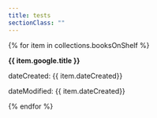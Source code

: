 ```yaml
---
title: tests
sectionClass: ""
---
```



{% for item in collections.booksOnShelf %}
<div class="p-8 m-4 border-4">
<p><strong>{{ item.google.title }}</p></strong>
<p>dateCreated: {{ item.dateCreated}}</p>
<p>dateModified: {{ item.dateCreated}}</p>
</div>
{% endfor %}

</div>








